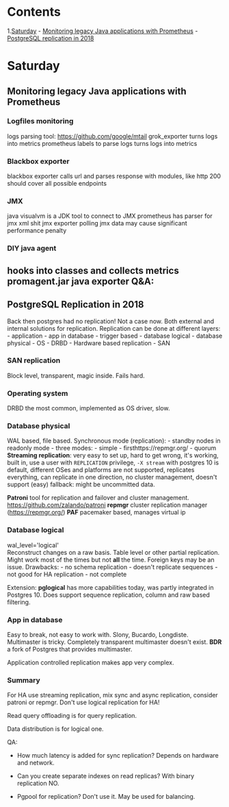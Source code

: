 # Contents
1.[Saturday](saturday)
    - [Monitoring legacy Java applications with Prometheus](monitoring-legacy-java-applications-with-prometheus)
    - [PostgreSQL replication in 2018](postgresql-replication-in-2018)

# Saturday

## Monitoring legacy Java applications with Prometheus
### Logfiles monitoring
logs parsing
tool: https://github.com/google/mtail
grok\_exporter turns logs into metrics
prometheus labels to parse logs
turns logs into metrics
### Blackbox exporter
blackbox exporter calls url and parses response with modules, like http 200
should cover all possible endpoints
### JMX
java visualvm is a JDK tool to connect to JMX
prometheus has parser for jmx xml shit
jmx exporter
polling jmx data may cause significant performance penalty
### DIY java agent
hooks into classes and collects metrics
promagent.jar java exporter
Q&A:
- 


## PostgreSQL Replication in 2018
Back then postgres had no replication! Not a case now.
Both external and internal solutions for replication.
Replication can be done at different layers:
    - application
    - app in database
    - trigger based
    - database logical
    - database physical
    - OS - DRBD
    - Hardware based replication - SAN

### SAN replication
Block level, transparent, magic inside.
Fails hard.

### Operating system
DRBD the most common, implemented as OS driver, slow.

### Database physical
WAL based, file based.
Synchronous mode (replication):
    - standby nodes in readonly mode
    -  three modes:
        - simple
        - firsthttps://repmgr.org/
        - quorum
**Streaming replication**: very easy to set up, hard to get wrong, it's working,
built in, use a user with `REPLICATION` privilege, `-X stream` with postgres 10 is default, different OSes and platforms are not supported,
replicates everything, can replicate in one direction,
no cluster management, doesn't support (easy) fallback: might be uncommitted data.

**Patroni** tool for replication and failover and cluster management.
https://github.com/zalando/patroni
**repmgr** cluster replication manager (https://repmgr.org/)
**PAF** pacemaker based, manages virtual ip

### Database logical
wal\_level='logical'  
Reconstruct changes on a raw basis. Table level or other partial replication. Might work most of the times but not **all** the time. Foreign keys may be an issue.
Drawbacks:
    - no schema replication
    - doesn't replicate sequences
    - not good for HA replication
    - not complete

Extension: **pglogical** has more capabilities today, was partly integrated in Postgres 10. Does support sequence replication, column and raw based filtering.

### App in database
Easy to break, not easy to work with. Slony, Bucardo, Longdiste.
Multimaster is tricky. Completely transparent multimaster doesn't exist.
**BDR** a fork of Postgres that provides multimaster.

Application controlled replication makes app very complex.


### Summary
For HA use streaming replication, mix sync and async replication,
consider patroni or repmgr.
Don't use logical replication for HA!

Read query offloading is for query replication.

Data distribution is for logical one.

QA:
- How much latency is added for sync replication?
Depends on hardware and network.

- Can you create separate indexes on read replicas?
With binary replication NO.

- Pgpool for replication?
Don't use it. May be used for balancing.

